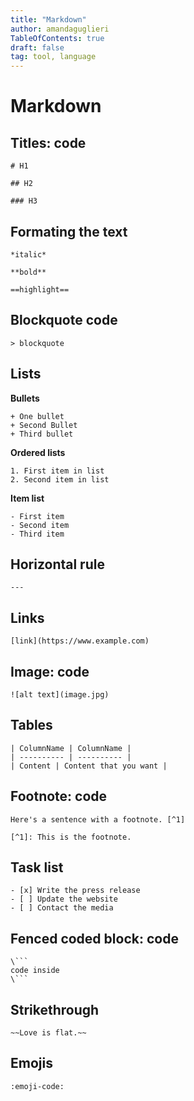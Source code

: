 ```yaml
---
title: "Markdown"
author: amandaguglieri
TableOfContents: true
draft: false
tag: tool, language
---
```


# Markdown

## Titles: code

```
# H1
```

```
## H2
```

```
### H3
```

## Formating the text
 
```
*italic*   
```

```
**bold**
```

```
==highlight==
```

## Blockquote code


```
> blockquote
```

## Lists

**Bullets**

```
+ One bullet
+ Second Bullet
+ Third bullet
```

**Ordered lists**

```
1. First item in list
2. Second item in list
```

**Item list**

```
- First item
- Second item
- Third item
```

## Horizontal rule

```
--- 
```

## Links


```
[link](https://www.example.com)
```

## Image: code

```
![alt text](image.jpg)
```


## Tables

```
| ColumnName | ColumnName |
| ---------- | ---------- |
| Content | Content that you want |
```

## Footnote: code


```
Here's a sentence with a footnote. [^1]

[^1]: This is the footnote. 
```

## Task list

```
- [x] Write the press release
- [ ] Update the website
- [ ] Contact the media 
```

## Fenced coded block: code

``` 
\```
code inside
\```

```

## Strikethrough

```
~~Love is flat.~~ 
```


## Emojis

```
:emoji-code: 
```

